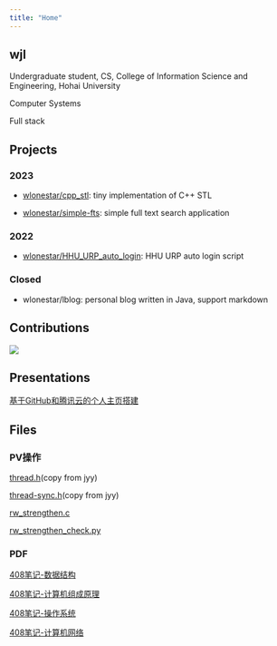 ```yaml
---
title: "Home"
---
```


## wjl

Undergraduate student, CS, College of Information Science and Engineering, Hohai University

Computer Systems

Full stack


## Projects

### 2023

- [wlonestar/cpp_stl](https://github.com/wlonestar/cpp_stl): tiny implementation of C++ STL

- [wlonestar/simple-fts](https://github.com/wlonestar/simple-fts): simple full text search application

### 2022

- [wlonestar/HHU_URP_auto_login](https://github.com/wlonestar/HHU_URP_auto_login): HHU URP auto login script

### Closed

- wlonestar/lblog: personal blog written in Java, support markdown


## Contributions

![](https://ghchart.rshah.org/wlonestar)


## Presentations

[基于GitHub和腾讯云的个人主页搭建](slides/personal_site/index.html)


## Files

### PV操作

[thread.h](https://wangjialei.xyz/files/code/thread.h)(copy from jyy)

[thread-sync.h](https://wangjialei.xyz/files/code/thread-sync.h)(copy from jyy)

[rw_strengthen.c](https://wangjialei.xyz/files/code/rw_strengthen.c)

[rw_strengthen_check.py](https://wangjialei.xyz/files/code/rw_strengthen_check.py)

### PDF

<!-- [《操作系统》书后习题答案](https://wangjialei.xyz/files/pdf/os_answer.pdf)

[软件工程复习](https://wangjialei.xyz/files/pdf/se_review.pdf)

[数据库系统原理复习](https://wangjialei.xyz/files/pdf/db_review.pdf)

[计算机网络复习](https://wangjialei.xyz/files/pdf/network_review.pdf) -->

[408笔记-数据结构](https://wangjialei.xyz/files/pdf/dsa.pdf)

[408笔记-计算机组成原理](https://wangjialei.xyz/files/pdf/composition.pdf)

[408笔记-操作系统](https://wangjialei.xyz/files/pdf/os.pdf)

[408笔记-计算机网络](https://wangjialei.xyz/files/pdf/network.pdf)
